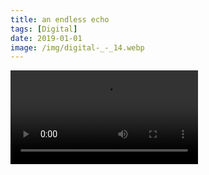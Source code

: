 ```yaml
---
title: an endless echo
tags: [Digital]
date: 2019-01-01
image: /img/digital-_-_14.webp
---
```


![HYPERSPEKTIV.mov](/img/HYPERSPEKTIV.mov)